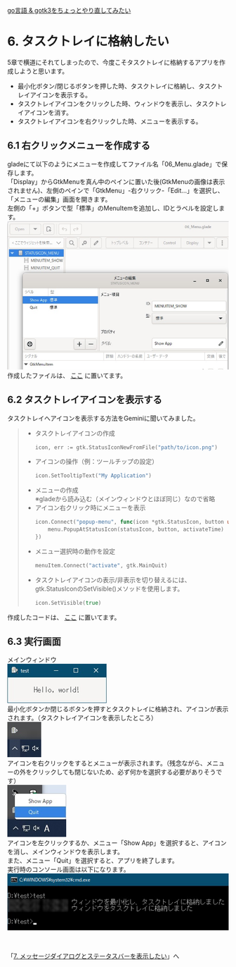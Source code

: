 [go言語 & gotk3をちょっとやり直してみたい](../../README.md#go%E8%A8%80%E8%AA%9Egotk3%E3%82%92%E3%81%A1%E3%82%87%E3%81%A3%E3%81%A8%E3%82%84%E3%82%8A%E7%9B%B4%E3%81%97%E3%81%A6%E3%81%BF%E3%81%9F%E3%81%84)  

# 6. タスクトレイに格納したい
5章で横道にそれてしまったので、今度こそタスクトレイに格納するアプリを作成しようと思います。  
- 最小化ボタン/閉じるボタンを押した時、タスクトレイに格納し、タスクトレイアイコンを表示する。  
- タスクトレイアイコンをクリックした時、ウィンドウを表示し、タスクトレイアイコンを消す。  
- タスクトレイアイコンを右クリックした時、メニューを表示する。  

## 6.1 右クリックメニューを作成する
gladeにて以下のようにメニューを作成してファイル名「06_Menu.glade」で保存します。  
「Display」からGtkMenuを真ん中のペインに置いた後(GtkMenuの画像は表示されません)、左側のペインで「GtkMenu」-右クリック-「Edit...」を選択し、「メニューの編集」画面を開きます。  
左側の「+」ボタンで型「標準」のMenuItemを追加し、IDとラベルを設定します。  
![](./image/glade.jpg)  
作成したファイルは、
[ここ](glade/06_Menu.glade)
に置いてます。  

## 6.2 タスクトレイアイコンを表示する
タスクトレイへアイコンを表示する方法をGeminiに聞いてみました。  

> - タスクトレイアイコンの作成
>   ```go
>   icon, err := gtk.StatusIconNewFromFile("path/to/icon.png")
>   ```
> - アイコンの操作（例：ツールチップの設定）
>   ```go
>   icon.SetTooltipText("My Application")
>   ```
> - メニューの作成  
>   ※gladeから読み込む（メインウィンドウとほぼ同じ）なので省略  
> - アイコン右クリック時にメニューを表示
>   ```go
>   icon.Connect("popup-menu", func(icon *gtk.StatusIcon, button uint, activateTime uint32) {
>       menu.PopupAtStatusIcon(statusIcon, button, activateTime)
>   })
>   ```
> - メニュー選択時の動作を設定
>   ```go
>   menuItem.Connect("activate", gtk.MainQuit)
>   ```
> - タスクトレイアイコンの表示/非表示を切り替えるには、gtk.StatusIconのSetVisible()メソッドを使用します。
>   ```go
>   icon.SetVisible(true)
>   ```

作成したコードは、
[ここ](06_TaskTray.go)
に置いてます。 

## 6.3 実行画面
メインウィンドウ  
![](image/window.jpg)  
最小化ボタンか閉じるボタンを押すとタスクトレイに格納され、アイコンが表示されます。（タスクトレイアイコンを表示したところ）  
![](image/taskbar_icon.jpg)  
アイコンを右クリックをするとメニューが表示されます。（残念ながら、メニューの外をクリックしても閉じないため、必ず何かを選択する必要がありそうです）  
![](image/taskbar_menu.jpg)  
アイコンを左クリックするか、メニュー「Show App」を選択すると、アイコンを消し、メインウィンドウを表示します。  
また、メニュー「Quit」を選択すると、アプリを終了します。  
実行時のコンソール画面は以下になります。  
![](image/console.jpg)

<br>

「[7. メッセージダイアログとステータスバーを表示したい](../07/README.md)」へ  
